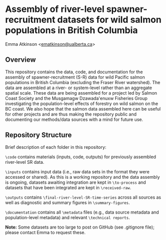 # Assembly of river-level spawner-recruitment datasets for wild salmon populations in British Columbia
Emma Atkinson \<ematkinson@ualberta.ca\>

## Overview 

This repository contains the data, code, and documentation for the assembly of spawner-recruitment (S-R) data for wild Pacific salmon populations in British Columbia (excluding the Fraser River watershed). The data are assembled at a river- or system-level rather than an aggregate spatial scale. These data are being assembled for a project led by Salmon Coast Society and the Musgamagw Dzawada'enuxw Fisheries Group investigating the population-level effects of forestry on wild salmon on the BC coast. We also hope that the salmon data assembled here can be useful for other projects and are thus making the repository public and documenting our methods/data sources with a mind for future use. 

## Repository Structure

Brief description of each folder in this repository:

`\code` contains materials (inputs, code, outputs) for previously assembled river-level SR data.

`\inputs` contains input data (i.e., raw data sets in the format they were accessed or shared). As this is a working repository and the data assembly is ongoing, datasets awaiting integration are kept in `\to-process` and datasets that have been integrated are kept in `\received-raw`.

`\outputs` contains `\final-river-level-SR-time-series` across all sources as well as diagnostic and summary figures in `\summary-figures`.

`\documentation` contains all `\metadata` files (e.g., data source metadata and population-level metadata) and relevant `\technical reports`.

**Note:** Some datasets are too large to post on GitHub (see .gitignore file); please contact Emma to request these. 

